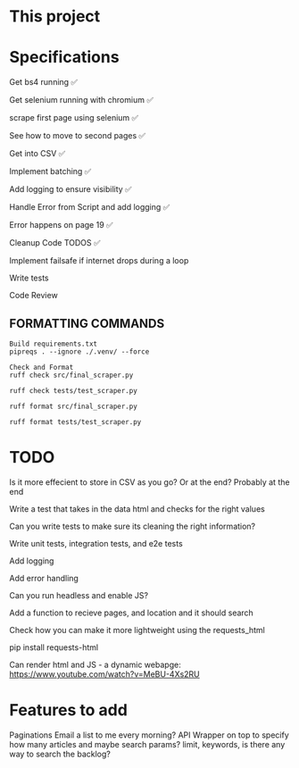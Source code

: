 # This project 


# Specifications 

Get bs4 running ✅

Get selenium running with chromium ✅

scrape first page using selenium ✅

See how to move to second pages ✅

Get into CSV ✅

Implement batching ✅

Add logging to ensure visibility ✅

Handle Error from Script and add logging ✅

Error happens on page 19 ✅

Cleanup Code TODOS ✅

Implement failsafe if internet drops during a loop 

Write tests 

Code Review 



## FORMATTING COMMANDS 

```
Build requirements.txt
pipreqs . --ignore ./.venv/ --force 

Check and Format
ruff check src/final_scraper.py

ruff check tests/test_scraper.py

ruff format src/final_scraper.py

ruff format tests/test_scraper.py
```


# TODO 

Is it more effecient to store in CSV as you go? Or at the end? Probably at the end

Write a test that takes in the data html and checks for the right values

Can you write tests to make sure its cleaning the right information?

Write unit tests, integration tests, and e2e tests

Add logging 

Add error handling

Can you run headless and enable JS?

Add a function to recieve pages, and location and it should search

Check how you can make it more lightweight using the requests_html 

pip install requests-html

Can render html and JS - a dynamic webapge: https://www.youtube.com/watch?v=MeBU-4Xs2RU

#
# Features to add 

Paginations
Email a list to me every morning?
API Wrapper on top to specify how many articles and maybe search params?
limit, keywords, is there any way to search the backlog?
